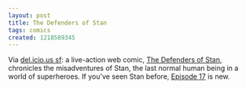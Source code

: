```yaml
---
layout: post
title: The Defenders of Stan
tags: comics
created: 1218589345
---
```

Via [del.icio.us sf](http://www.mcdemarco.net/aggregator/sources/24): a live-action web comic, [The Defenders of Stan](http://www.defendersofstan.com/), chronicles the misadventures of Stan, the last normal human being in a world of superheroes.  If you've seen Stan before, [Episode 17](http://www.thebighonkin.com/defendersofstan/17.html) is new.
